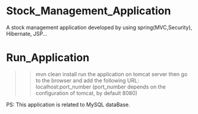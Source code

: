 # Stock_Management_Application

A stock management application developed by using spring(MVC,Security), Hibernate, JSP...

# Run_Application 

>>mvn clean install 
run the application on tomcat server then go to the browser and add the following URL:
localhost:port_number (port_number depends on the configuration of tomcat, by default 8080) 

PS: This application is related to MySQL dataBase.
